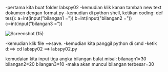 -pertama kita buat folder labspy02 -kemudian klik kanan tambah new text dokumen dengan format.py -kemudian di python shell, ketikan coding: def tes(): a=int(input("bilangan1 =")) b=int(input("bilangan2 =")) c=int(input("bilangan3 ="))

![Screenshot (15)](https://user-images.githubusercontent.com/13616738/68538884-f140c200-03ad-11ea-9b91-f1eac393a382.png)


-kemudian klik file ==>save. -kemudian kita panggil python di cmd -ketik d:==> cd labspy02 ==> labspy02.py

kemudaian kita input tiga angka bilangan bulat misal: bilanagn1=30 bilangan2=20 bilangan3=10 -maka akan muncul bilangan terbesar=30
